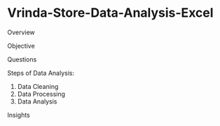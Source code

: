 # Vrinda-Store-Data-Analysis-Excel
Overview

Objective

Questions

Steps of Data Analysis:
1. Data Cleaning
2. Data Processing
3. Data Analysis

Insights